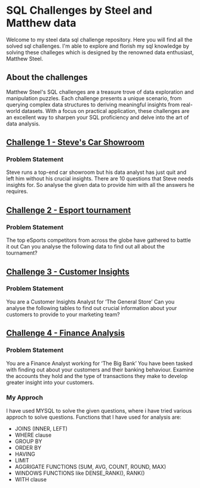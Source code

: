 # SQL Challenges by Steel and Matthew data
Welcome to my steel data sql challenge repository. Here you will find all the solved sql challenges. 
I'm able to explore and florish my sql knowledge by solving these challeges which is designed by the renowned data enthusiast, Matthew Steel. 

## About the challenges
Matthew Steel's SQL challenges are a treasure trove of data exploration and manipulation puzzles. Each challenge presents a unique scenario, from querying complex data structures to deriving meaningful insights from real-world datasets. With a focus on practical application, these challenges are an excellent way to sharpen your SQL proficiency and delve into the art of data analysis.

## [Challenge 1 - Steve's Car Showroom](https://github.com/kiransuryaa/Steel_data_sql_Challenges/blob/main/Challenge%201%20-%20Steve's_Car_Showroom.sql)
### Problem Statement
Steve runs a top-end car showroom but his data analyst has just quit and left him without his crucial insights. 
There are 10 questions that Steve needs insights for. 
So analyse the given data to provide him with all the answers he requires.

## [Challenge 2 - Esport tournament](https://github.com/kiransuryaa/Steel_data_sql_Challenges/blob/main/Challenge%202%20-%20esport_data_analysis.sql)
### Problem Statement
The top eSports competitors from across the globe have gathered to battle it out
Can you analyse the following data to find out all about the tournament?


## [Challenge 3 - Customer Insights](https://github.com/kiransuryaa/Steel_data_sql_Challenges/blob/main/Challenge%203%20-%20customer_insights.sql)
### Problem Statement
You are a Customer Insights Analyst for ‘The General Store’
Can you analyse the following tables to find out crucial information about your customers to provide to your marketing team?


## [Challenge 4 - Finance Analysis](https://github.com/kiransuryaa/Steel_data_sql_Challenges/blob/main/Challenge%203%20-%20customer_insights.sql)
### Problem Statement
You are a Finance Analyst working for ‘The Big Bank’
You have been tasked with finding out about your customers and their banking behaviour. Examine the accounts they hold and the type of transactions they make to develop greater insight into your customers.

### My Approch 
I have used MYSQL to solve the given questions, where i have tried various approch to solve questions.
Functions that I have used for analysis are:
  - JOINS (INNER, LEFT)
  - WHERE clause
  - GROUP BY 
  - ORDER BY
  - HAVING
  - LIMIT
  - AGGRIGATE FUNCTIONS (SUM, AVG, COUNT, ROUND, MAX)
  - WINDOWS FUNCTIONS like DENSE_RANK(), RANK()
  - WITH clause

